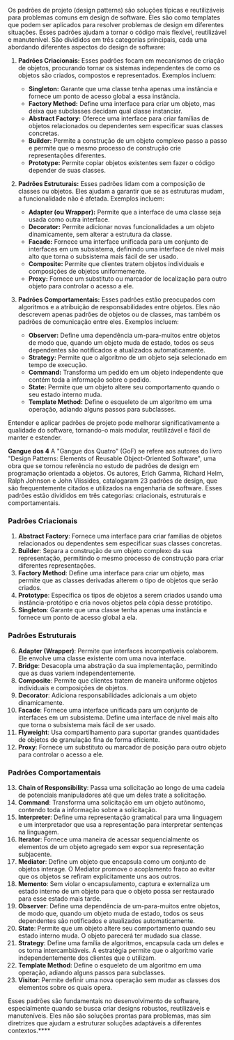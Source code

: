Os padrões de projeto (design patterns) são soluções típicas e reutilizáveis para problemas comuns em design de software. Eles são como templates que podem ser aplicados para resolver problemas de design em diferentes situações. Esses padrões ajudam a tornar o código mais flexível, reutilizável e manutenível. São divididos em três categorias principais, cada uma abordando diferentes aspectos do design de software:

1. **Padrões Criacionais:** Esses padrões focam em mecanismos de criação de objetos, procurando tornar os sistemas independentes de como os objetos são criados, compostos e representados. Exemplos incluem:
   - **Singleton:** Garante que uma classe tenha apenas uma instância e fornece um ponto de acesso global a essa instância.
   - **Factory Method:** Define uma interface para criar um objeto, mas deixa que subclasses decidam qual classe instanciar.
   - **Abstract Factory:** Oferece uma interface para criar famílias de objetos relacionados ou dependentes sem especificar suas classes concretas.
   - **Builder:** Permite a construção de um objeto complexo passo a passo e permite que o mesmo processo de construção crie representações diferentes.
   - **Prototype:** Permite copiar objetos existentes sem fazer o código depender de suas classes.

2. **Padrões Estruturais:** Esses padrões lidam com a composição de classes ou objetos. Eles ajudam a garantir que se as estruturas mudam, a funcionalidade não é afetada. Exemplos incluem:
   - **Adapter (ou Wrapper):** Permite que a interface de uma classe seja usada como outra interface.
   - **Decorator:** Permite adicionar novas funcionalidades a um objeto dinamicamente, sem alterar a estrutura da classe.
   - **Facade:** Fornece uma interface unificada para um conjunto de interfaces em um subsistema, definindo uma interface de nível mais alto que torna o subsistema mais fácil de ser usado.
   - **Composite:** Permite que clientes tratem objetos individuais e composições de objetos uniformemente.
   - **Proxy:** Fornece um substituto ou marcador de localização para outro objeto para controlar o acesso a ele.

3. **Padrões Comportamentais:** Esses padrões estão preocupados com algoritmos e a atribuição de responsabilidades entre objetos. Eles não descrevem apenas padrões de objetos ou de classes, mas também os padrões de comunicação entre eles. Exemplos incluem:
   - **Observer:** Define uma dependência um-para-muitos entre objetos de modo que, quando um objeto muda de estado, todos os seus dependentes são notificados e atualizados automaticamente.
   - **Strategy:** Permite que o algoritmo de um objeto seja selecionado em tempo de execução.
   - **Command:** Transforma um pedido em um objeto independente que contém toda a informação sobre o pedido.
   - **State:** Permite que um objeto altere seu comportamento quando o seu estado interno muda.
   - **Template Method:** Define o esqueleto de um algoritmo em uma operação, adiando alguns passos para subclasses.

Entender e aplicar padrões de projeto pode melhorar significativamente a qualidade do software, tornando-o mais modular, reutilizável e fácil de manter e estender.


**Gangue dos 4**
A "Gangue dos Quatro" (GoF) se refere aos autores do livro "Design Patterns: Elements of Reusable Object-Oriented Software", uma obra que se tornou referência no estudo de padrões de design em programação orientada a objetos. Os autores, Erich Gamma, Richard Helm, Ralph Johnson e John Vlissides, catalogaram 23 padrões de design, que são frequentemente citados e utilizados na engenharia de software. Esses padrões estão divididos em três categorias: criacionais, estruturais e comportamentais.

### Padrões Criacionais

1. **Abstract Factory**: Fornece uma interface para criar famílias de objetos relacionados ou dependentes sem especificar suas classes concretas.
2. **Builder**: Separa a construção de um objeto complexo da sua representação, permitindo o mesmo processo de construção para criar diferentes representações.
3. **Factory Method**: Define uma interface para criar um objeto, mas permite que as classes derivadas alterem o tipo de objetos que serão criados.
4. **Prototype**: Especifica os tipos de objetos a serem criados usando uma instância-protótipo e cria novos objetos pela cópia desse protótipo.
5. **Singleton**: Garante que uma classe tenha apenas uma instância e fornece um ponto de acesso global a ela.

### Padrões Estruturais

6. **Adapter (Wrapper)**: Permite que interfaces incompatíveis colaborem. Ele envolve uma classe existente com uma nova interface.
7. **Bridge**: Desacopla uma abstração da sua implementação, permitindo que as duas variem independentemente.
8. **Composite**: Permite que clientes tratem de maneira uniforme objetos individuais e composições de objetos.
9. **Decorator**: Adiciona responsabilidades adicionais a um objeto dinamicamente.
10. **Facade**: Fornece uma interface unificada para um conjunto de interfaces em um subsistema. Define uma interface de nível mais alto que torna o subsistema mais fácil de ser usado.
11. **Flyweight**: Usa compartilhamento para suportar grandes quantidades de objetos de granulação fina de forma eficiente.
12. **Proxy**: Fornece um substituto ou marcador de posição para outro objeto para controlar o acesso a ele.

### Padrões Comportamentais

13. **Chain of Responsibility**: Passa uma solicitação ao longo de uma cadeia de potenciais manipuladores até que um deles trate a solicitação.
14. **Command**: Transforma uma solicitação em um objeto autônomo, contendo toda a informação sobre a solicitação.
15. **Interpreter**: Define uma representação gramatical para uma linguagem e um interpretador que usa a representação para interpretar sentenças na linguagem.
16. **Iterator**: Fornece uma maneira de acessar sequencialmente os elementos de um objeto agregado sem expor sua representação subjacente.
17. **Mediator**: Define um objeto que encapsula como um conjunto de objetos interage. O Mediator promove o acoplamento fraco ao evitar que os objetos se refiram explicitamente uns aos outros.
18. **Memento**: Sem violar o encapsulamento, captura e externaliza um estado interno de um objeto para que o objeto possa ser restaurado para esse estado mais tarde.
19. **Observer**: Define uma dependência de um-para-muitos entre objetos, de modo que, quando um objeto muda de estado, todos os seus dependentes são notificados e atualizados automaticamente.
20. **State**: Permite que um objeto altere seu comportamento quando seu estado interno muda. O objeto parecerá ter mudado sua classe.
21. **Strategy**: Define uma família de algoritmos, encapsula cada um deles e os torna intercambiáveis. A estratégia permite que o algoritmo varie independentemente dos clientes que o utilizam.
22. **Template Method**: Define o esqueleto de um algoritmo em uma operação, adiando alguns passos para subclasses.
23. **Visitor**: Permite definir uma nova operação sem mudar as classes dos elementos sobre os quais opera.

Esses padrões são fundamentais no desenvolvimento de software, especialmente quando se busca criar designs robustos, reutilizáveis e manuteníveis. Eles não são soluções prontas para problemas, mas sim diretrizes que ajudam a estruturar soluções adaptáveis a diferentes contextos.****